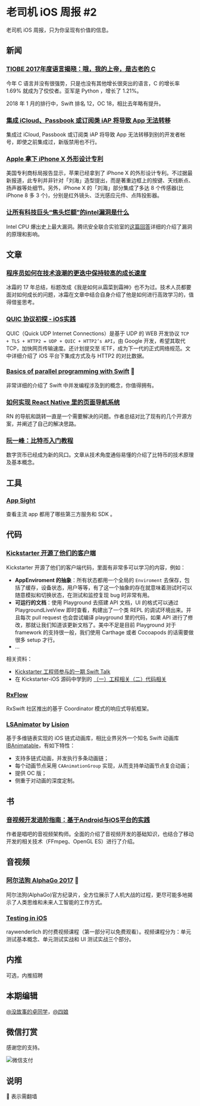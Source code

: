 # 老司机 iOS 周报 #2

老司机 iOS 周报，只为你呈现有价值的信息。

## 新闻

### [TIOBE 2017年度语言揭晓：哦，我的上帝，是古老的 C](https://www.tiobe.com/tiobe-index/)

今年 C 语言并没有很强势，只是也没有其他增长很突出的语言，C 的增长率 1.69% 就成为了佼佼者。亚军是 Python ，增长了 1.21%。

2018 年 1 月的排行中，Swift 排名 12，OC 18，相比去年略有提升。

### [集成 iCloud、Passbook 或订阅类 iAP 将导致 App 无法转移](https://developer.apple.com/library/content/documentation/LanguagesUtilities/Conceptual/iTunesConnect_Guide/Chapters/TransferringAndDeletingApps.html)

集成过 iCloud, Passbook 或订阅类 iAP 将导致 App 无法转移到别的开发者帐号，即使之前集成过，新版禁用也不行。

### [Apple 拿下 iPhone X 外形设计专利](http://www.patentlyapple.com/patently-apple/2018/01/apple-wins-patent-for-iphone-x-design-and-carplay-with-turn-by-turn-navigation.html)

美国专利商标局报告显示，苹果已经拿到了 iPhone X 的外形设计专利。不过据最新报道，此专利并非针对「刘海」造型提出，而是著重边框上的按键、天线断点、扬声器等处细节。另外，iPhone X 的「刘海」部分集成了多达 8 个传感器(比 iPhone 8 多 3 个)，分别是红外镜头、泛光感应元件、点阵投影器。

### [让所有科技巨头“焦头烂额”的intel漏洞是什么](https://zhuanlan.zhihu.com/p/32679604)

Intel CPU 爆出史上最大漏洞。腾讯安全联合实验室的[这篇回答](https://www.zhihu.com/question/265012502/answer/290018306)详细的介绍了漏洞的原理和影响。

## 文章

### [程序员如何在技术浪潮的更迭中保持较高的成长速度 ](https://juejin.im/post/5a4e296e51882573315c2917)

冰霜的 17 年总结，标题改成《我是如何从霜菜到霜神》也不为过。技术人员都要面对如何成长的问题，冰霜在文章中结合自身介绍了他是如何进行高效学习的，值得借鉴思考。

### [QUIC 协议初探 - iOS实践](https://mp.weixin.qq.com/s/NbewZ1NU49qSjIcdFrpotw)

QUIC（Quick UDP Internet Connections）是基于 UDP 的 WEB 开发协议 `TCP + TLS + HTTP2 = UDP + QUIC + HTTP2’s API`，由 Google 开发，希望其取代 TCP，加快网页传输速度。还计划提交至 IETF，成为下一代的正式网络规范。文中详细介绍了 iOS 平台下集成方式及与 HTTP2 的对比数据。

### [Basics of parallel programming with Swift](https://medium.com/flawless-app-stories/basics-of-parallel-programming-with-swift-93fee8425287) 🚧

非常详细的介绍了 Swift 中并发编程涉及到的概念，你值得拥有。

### [如何实现 React Native 里的页面导航系统](http://tech.glowing.com/cn/all-about-routing-and-navigation-in-react-native/)

RN 的导航和跳转一直是一个需要解决的问题。作者总结对比了现有的几个开源方案，并阐述了自己的解决思路。

### [阮一峰：比特币入门教程](http://www.ruanyifeng.com/blog/2018/01/bitcoin-tutorial.html)

数字货币已经成为新的风口。文章从技术角度通俗易懂的介绍了比特币的技术原理及基本概念。

## 工具

### [App Sight](https://www.appsight.io)

查看主流 app 都用了哪些第三方服务和 SDK 。

## 代码

### [Kickstarter 开源了他们的客户端](https://github.com/kickstarter/ios-oss)
 
Kickstarter 开源了他们的客户端代码，里面有非常多可以学习的内容，例如：

- **AppEnviroment 的抽象**：所有状态都用一个全局的 `Enviroment` 去保存，包括了缓存，设备状态，用户等等，有了这一个抽象的存在就意味着测试时可以随意模拟和切换状态，在测试和监控复现 bug 时非常有用。
- **可运行的文档**：使用 Playground 去搭建 API 文档，UI 的格式可以通过 PlaygroundLiveView 即时查看，构建出了一个类 REPL 的调试环境出来。并且每次 pull request 也会尝试编译 playground 里的代码，如果 API 进行了修改，那就让我们知道该更新文档了。美中不足是目前 Playground 对于 framework 的支持很一般，我们使用 Carthage 或者 Cocoapods 的话需要做很多 setup 才行。
- ...

相关资料：
- [Kickstarter 工程师参与的一期 Swift Talk](https://talk.objc.io/episodes/S01E47-view-models-at-kickstarter)
- 在 Kickstarter-iOS 源码中学到的 [（一）工程相关](https://zhaoxinyu.me/2017-07-08-ios-oss-1/)[（二）代码相关](https://zhaoxinyu.me/2017-07-09-ios-oss-2/)

### [RxFlow](https://github.com/RxSwiftCommunity/RxFlow)

RxSwift 社区推出的基于 Coordinator 模式的响应式导航框架。

### [LSAnimator](https://github.com/Lision/LSAnimator) by [Lision](https://weibo.com/u/5071795354)

基于多维链表实现的 iOS 链式动画库，相比业界另外一个知名 Swift 动画库 [IBAnimatable](https://github.com/IBAnimatable/IBAnimatable)，有如下特性：

- 支持多链式动画，并发执行多条动画链；
- 每个动画节点采用 `CAAnimationGroup` 实现，从而支持单动画节点复合动画；
- 提供 OC 版；
- 侧重于对动画的深度定制。

## 书

### [音视频开发进阶指南：基于Android与iOS平台的实践](https://www.amazon.cn/gp/product/B078PFKS38)

作者是唱吧的音视频架构师。全面的介绍了音视频开发的基础知识，也结合了移动开发的相关技术（FFmpeg、OpenGL ES）进行了介绍。

## 音视频

### [阿尔法狗 AlphaGo 2017](https://www.youtube.com/watch?v=9UewW8sF4gs) 🚧 

阿尔法狗(AlphaGo)官方纪录片，全方位展示了人机大战的过程，更尽可能多地揭示了人类思维和未来人工智能的工作方式。

### [Testing in iOS](https://videos.raywenderlich.com/courses/105-testing-in-ios/lessons/1?_ga=2.95277404.1190247701.1515328410-485821952.1502437076)

raywenderlich 的付费视频课程（第一部分可以免费观看）。视频课程分为：单元测试基本概念、单元测试实战和 UI 测试实战三个部分。

## 内推

可选，内推招聘

## 本期编辑

[@没故事的卓同学](https://weibo.com/1926303682/profile)，[@四娘](https://kemchenj.github.io)

## 微信打赏

感谢您的支持。

![微信支付](https://github.com/SwiftOldDriver/iOS-Weekly/blob/master/assets/payment.jpeg)

## 说明

🚧 表示需翻墙
